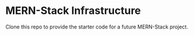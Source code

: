 # MERN-Stack Infrastructure

Clone this repo to provide the starter code for a future MERN-Stack project.

